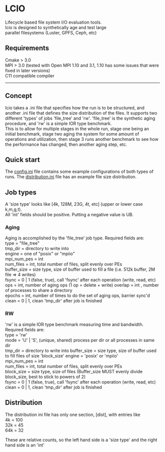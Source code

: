 # LCIO
Lifecycle based file system I/O evaluation tools.  
lcio is designed to synthetically age and test large  
parallel filesystems (Luster, GPFS, Ceph, etc)

## Requirements
Cmake > 3.0  
MPI > 3.0 (tested with Open MPI 1.10 and 3.1, 1.10 has some issues that were fixed in later versions)  
C11 compatible compiler  

---
## Concept

lcio takes a .ini file that specifies how the run is to be structured, and another .ini file 
that defines the size distribution of the files. It supports 
two different 'types' of jobs 'file_tree' and 'rw'. 'file_tree' is the synthetic aging 
procedure, and 'rw' is a simple IOR type benchmark.  
This is to allow for multiple stages in the whole run, stage one being an initial 
benchmark, stage two aging the system for some amount of operations and utilization, then stage 3 runs another
benchmark to see how the performance has changed, then another aging step, etc.   


## Quick start  
The [config.ini](config.ini) file contains some example configurations of both types of runs. 
The [distribution.ini](distribution.ini) file has an example file size distribution. 

## Job types
A 'size type' looks like \[4k, 128M, 23G, 4t, etc\] (upper or lower case k,m,g,t).  
All 'int' fields should be positive. Putting a negative value is UB. 
### Aging 
Aging is accomplished by the 'file_tree' job type. Required fields are:  
type = "file_tree"  
tmp_dir = directory to write into  
engine = one of "posix" or "mpiio"   
mpi_num_pes = int   
num_files = int, total number of files, split evenly over PEs   
buffer_size = size type, size of buffer used to fill a file (i.e. 512k buffer, 2M file => 4 writes)   
fsync = 0 | 1 (false, true), call 'fsync' after each operation (write, read, etc)    
ops = int, number of aging ops (1 op = delete + write)
overlap = int , number of processes to share a directory  
epochs = int, number of times to do the set of aging ops, barrier sync'd   
clean = 0 | 1, clean 'tmp_dir' after job is finished


### RW  
'rw' is a simple IOR type benchmark measuring time and bandwidth. Required fields
are:  
type = 'rw'  
mode = 'U' | 'S', (unique, shared) process per dir or all processes in same dir   
tmp_dir = directory to write into 
buffer_size = size type, size of buffer used to fill files of size 'block_size' 
engine = 'posix' or 'mpiio'  
mpi_num_pes  = int  
num_files = int, total number of files, split evenly over PEs  
block_size = size type, size of files (Buffer_size MUST evenly divide block_size, best to stick to powers of 2)  
fsync = 0 | 1 (false, true), call 'fsync' after each operation (write, read, etc)   
clean = 0 | 1, clean 'tmp_dir' after job is finished


## Distribution
The distribution ini file has only one section, \[dist\], with entries like  
4k = 100  
32k = 45  
64k = 32  
  
These are relative counts, so the left hand side is a 'size type' and the right hand side is an 'int'  